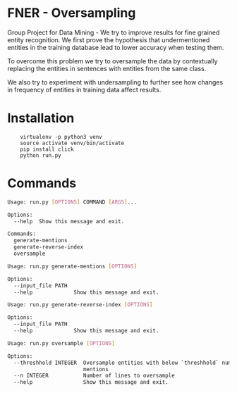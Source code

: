 # FNER - Oversampling

Group Project for Data Mining - 
We try to improve results for fine grained entity recognition. We first prove the hypothesis that 
undermentioned entities in the training database lead to lower accuracy when testing them.

To overcome this problem we try to oversample the data by contextually replacing the entities in sentences with entities from the same class.

We also try to experiment with undersampling to further see how changes in frequency of entities in training data affect results.

# Installation
        virtualenv -p python3 venv
        source activate venv/bin/activate
        pip install click
        python run.py

# Commands
```bash
Usage: run.py [OPTIONS] COMMAND [ARGS]...

Options:
  --help  Show this message and exit.

Commands:
  generate-mentions
  generate-reverse-index
  oversample

Usage: run.py generate-mentions [OPTIONS]

Options:
  --input_file PATH
  --help             Show this message and exit.

Usage: run.py generate-reverse-index [OPTIONS]

Options:
  --input_file PATH
  --help             Show this message and exit.

Usage: run.py oversample [OPTIONS]

Options:
  --threshhold INTEGER  Oversample entities with below `threshhold` number of
                        mentions
  --n INTEGER           Number of lines to oversample
  --help                Show this message and exit.
```